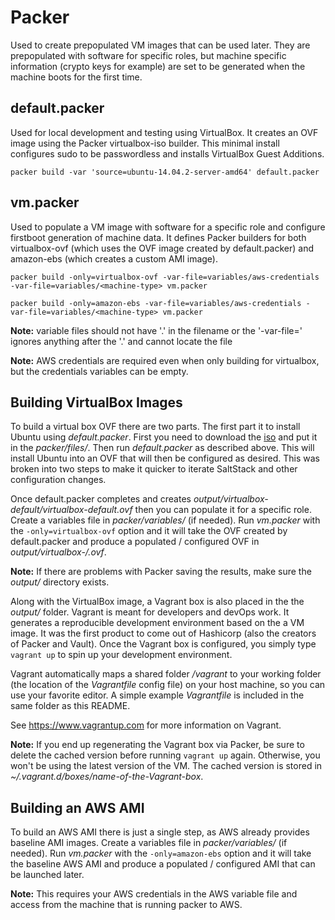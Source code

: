 Packer
======

Used to create prepopulated VM images that can be used later. They are
prepopulated with software for specific roles, but machine specific information
(crypto keys for example) are set to be generated when the machine boots for
the first time.


default.packer
--------------
Used for local development and testing using VirtualBox. It creates an OVF
image using the Packer virtualbox-iso builder.  This minimal install
configures sudo to be passwordless and installs VirtualBox Guest Additions.

`packer build -var 'source=ubuntu-14.04.2-server-amd64' default.packer`


vm.packer
---------
Used to populate a VM image with software for a specific role and configure
firstboot generation of machine data. It defines Packer builders for both
virtualbox-ovf (which uses the OVF image created by default.packer) and
amazon-ebs (which creates a custom AMI image).

`packer build -only=virtualbox-ovf -var-file=variables/aws-credentials -var-file=variables/<machine-type> vm.packer`

`packer build -only=amazon-ebs -var-file=variables/aws-credentials -var-file=variables/<machine-type> vm.packer`

**Note:** variable files should not have '.' in the filename or the
          '-var-file=' ignores anything after the '.' and cannot locate the file

**Note:** AWS credentials are required even when only building for virtualbox,
          but the credentials variables can be empty.


Building VirtualBox Images
-------------------------
To build a virtual box OVF there are two parts. The first part it to install
Ubuntu using *default.packer*. First you need to download the [iso](http://releases.ubuntu.com/14.04.3/ubuntu-14.04.3-server-amd64.iso)
and put it in the *packer/files/*. Then run *default.packer* as described above.
This will install Ubuntu into an OVF that will then be configured as desired.
This was broken into two steps to make it quicker to iterate SaltStack and
other configuration changes.

Once default.packer completes and creates *output/virtualbox-default/virtualbox-default.ovf*
then you can populate it for a specific role. Create a variables file in
*packer/variables/* (if needed). Run *vm.packer* with the `-only=virtualbox-ovf`
option and it will take the OVF created by default.packer and produce a
populated / configured OVF in *output/virtualbox-<machine-type>/<machine-type>.ovf*.

**Note:** If there are problems with Packer saving the results, make sure the
          *output/* directory exists.

Along with the VirtualBox image, a Vagrant box is also placed in the the
*output/* folder.  Vagrant is meant for developers and devOps work.  It
generates a reproducible development environment based on the a VM image.  It
was the first product to come out of Hashicorp (also the creators of Packer and
Vault).  Once the Vagrant box is configured, you simply type ````vagrant up````
to spin up your development environment.  

Vagrant automatically maps a shared folder */vagrant* to your working folder
(the location of the *Vagrantfile* config file) on your host machine, so you
can use your favorite editor.  A simple example *Vagrantfile* is included
in the same folder as this README.

See https://www.vagrantup.com for more information on Vagrant.

**Note:** If you end up regenerating the Vagrant box via Packer, be sure to
delete the cached version before running ````vagrant up```` again.  Otherwise,
you won't be using the latest version of the VM.  The cached version is stored
in *~/.vagrant.d/boxes/name-of-the-Vagrant-box*.


Building an AWS AMI
-------------------
To build an AWS AMI there is just a single step, as AWS already provides
baseline AMI images. Create a variables file in *packer/variables/* (if needed).
Run *vm.packer* with the `-only=amazon-ebs` option and it will take the baseline
AWS AMI and produce a populated / configured AMI that can be launched later.

**Note:** This requires your AWS credentials in the AWS variable file and access
          from the machine that is running packer to AWS.
